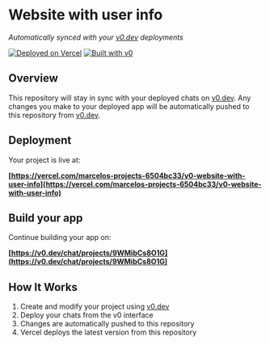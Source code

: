 # Website with user info

*Automatically synced with your [v0.dev](https://v0.dev) deployments*

[![Deployed on Vercel](https://img.shields.io/badge/Deployed%20on-Vercel-black?style=for-the-badge&logo=vercel)](https://vercel.com/marcelos-projects-6504bc33/v0-website-with-user-info)
[![Built with v0](https://img.shields.io/badge/Built%20with-v0.dev-black?style=for-the-badge)](https://v0.dev/chat/projects/9WMibCs8O1G)

## Overview

This repository will stay in sync with your deployed chats on [v0.dev](https://v0.dev).
Any changes you make to your deployed app will be automatically pushed to this repository from [v0.dev](https://v0.dev).

## Deployment

Your project is live at:

**[https://vercel.com/marcelos-projects-6504bc33/v0-website-with-user-info](https://vercel.com/marcelos-projects-6504bc33/v0-website-with-user-info)**

## Build your app

Continue building your app on:

**[https://v0.dev/chat/projects/9WMibCs8O1G](https://v0.dev/chat/projects/9WMibCs8O1G)**

## How It Works

1. Create and modify your project using [v0.dev](https://v0.dev)
2. Deploy your chats from the v0 interface
3. Changes are automatically pushed to this repository
4. Vercel deploys the latest version from this repository
